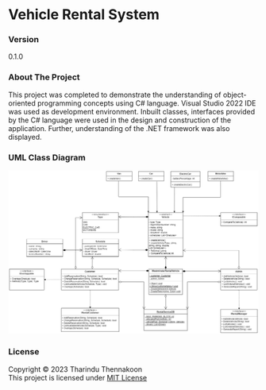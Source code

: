 # Vehicle Rental System

### Version

0.1.0

### About The Project

This project was completed to demonstrate the understanding of object-oriented programming concepts using C# language. Visual Studio 2022 IDE was used as development environment. Inbuilt classes, interfaces provided by the C# language were used in the design and construction of the application. Further, understanding of the .NET framework was also displayed.

### UML Class Diagram

<img width="800" src="https://github.com/tharindu152/Vehicle-Rental-System/blob/master/UML.drawio.png">

### License

Copyright ©️ 2023 Tharindu Thennakoon <br>
This project is licensed under [MIT License](LICENSE.txt)
